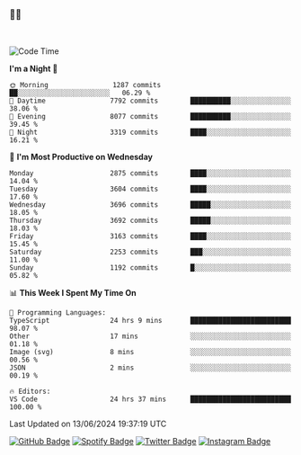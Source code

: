 ### 🤙🍺

<!-- <a href="https://github-readme-stats.vercel.app/api?username=hzak2xx&count_private=true&show_icons=true&theme=dracula">
  <img align="center" src="https://github-readme-stats.vercel.app/api?username=hzak2xx&count_private=true&show_icons=true&theme=dracula" />
</a>
</br> -->
</br>

<!--START_SECTION:waka-->
![Code Time](http://img.shields.io/badge/Code%20Time-3%2C412%20hrs%2040%20mins-blue)

**I'm a Night 🦉** 

```text
🌞 Morning                1287 commits        ██░░░░░░░░░░░░░░░░░░░░░░░   06.29 % 
🌆 Daytime                7792 commits        ██████████░░░░░░░░░░░░░░░   38.06 % 
🌃 Evening                8077 commits        ██████████░░░░░░░░░░░░░░░   39.45 % 
🌙 Night                  3319 commits        ████░░░░░░░░░░░░░░░░░░░░░   16.21 % 
```
📅 **I'm Most Productive on Wednesday** 

```text
Monday                   2875 commits        ████░░░░░░░░░░░░░░░░░░░░░   14.04 % 
Tuesday                  3604 commits        ████░░░░░░░░░░░░░░░░░░░░░   17.60 % 
Wednesday                3696 commits        █████░░░░░░░░░░░░░░░░░░░░   18.05 % 
Thursday                 3692 commits        █████░░░░░░░░░░░░░░░░░░░░   18.03 % 
Friday                   3163 commits        ████░░░░░░░░░░░░░░░░░░░░░   15.45 % 
Saturday                 2253 commits        ███░░░░░░░░░░░░░░░░░░░░░░   11.00 % 
Sunday                   1192 commits        █░░░░░░░░░░░░░░░░░░░░░░░░   05.82 % 
```


📊 **This Week I Spent My Time On** 

```text
💬 Programming Languages: 
TypeScript               24 hrs 9 mins       █████████████████████████   98.07 % 
Other                    17 mins             ░░░░░░░░░░░░░░░░░░░░░░░░░   01.18 % 
Image (svg)              8 mins              ░░░░░░░░░░░░░░░░░░░░░░░░░   00.56 % 
JSON                     2 mins              ░░░░░░░░░░░░░░░░░░░░░░░░░   00.19 % 

🔥 Editors: 
VS Code                  24 hrs 37 mins      █████████████████████████   100.00 % 
```


 Last Updated on 13/06/2024 19:37:19 UTC
<!--END_SECTION:waka-->

[![GitHub Badge](https://img.shields.io/badge/GitHub-100000?style=for-the-badge&logo=github&logoColor=white)](https://github.com/hzak2xx)
[![Spotify Badge](https://img.shields.io/badge/Spotify-1ED760?&style=for-the-badge&logo=spotify&logoColor=white)](https://open.spotify.com/user/uf90s6sbbh75a1mt44clkhkvf)
[![Twitter Badge](https://img.shields.io/badge/Twitter-1DA1F2?style=for-the-badge&logo=twitter&logoColor=white)](https://twitter.com/hzak2xx)
[![Instagram Badge](https://img.shields.io/badge/Instagram-E4405F?style=for-the-badge&logo=instagram&logoColor=white)](https://www.instagram.com/hzak2xx/)
